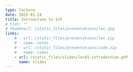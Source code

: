 ```yaml
---
type: lecture
date: 2025-01-24
title: Introuction to IoT
# tldr: ""
# thumbnail: /static_files/presentations/lec.jpg
links: 
    # - url: /static_files/presentations/lec.zip
    #   name: notes
    # - url: /static_files/presentations/code.zip
    #   name: codes
    - url: /static_files/slides/lec01-introduction.pdf
      name: slides
---
```


